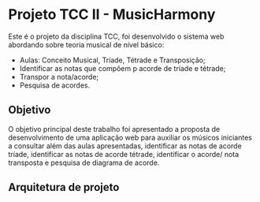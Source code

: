 # Projeto TCC II - MusicHarmony

Este é o projeto da disciplina TCC, foi desenvolvido o sistema web abordando sobre teoria musical de nível básico:

- Aulas: Conceito Musical, Tríade, Tétrade e Transposição;
- Identificar as notas que compõem p acorde de tríade e tétrade;
- Transpor a nota/acorde;
- Pesquisa de acordes.

## Objetivo
O objetivo principal deste trabalho foi apresentado a proposta de desenvolvimento de
uma aplicação web para auxiliar os músicos iniciantes a consultar além das aulas apresentadas,
identificar as notas de acorde tríade, identificar as notas de acorde tétrade, identificar o acorde/
nota transposta e pesquisa de diagrama de acorde.

## Arquitetura de projeto
<p align="center"><![img.png](img.png) width="300" hedight="600"></p>
